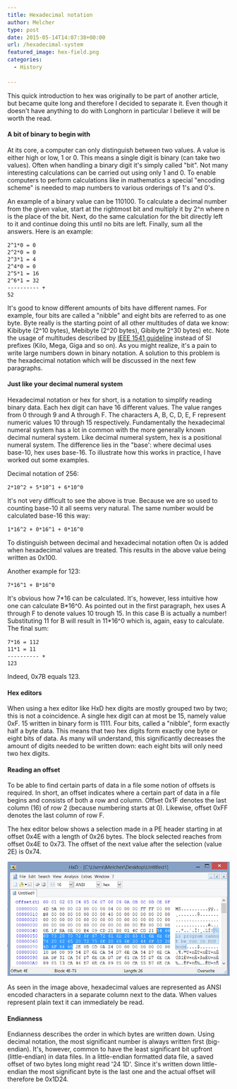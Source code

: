 ```yaml
---
title: Hexadecimal notation
author: Melcher
type: post
date: 2015-05-14T14:07:38+00:00
url: /hexadecimal-system
featured_image: hex-field.png
categories:
  - History

---
```

This quick introduction to hex was originally to be part of another article, but became quite long and therefore I decided to separate it. Even though it doesn't have anything to do with Longhorn in particular I believe it will be worth the read.

####  A bit of binary to begin with

At its core, a computer can only distinguish between two values. A value is either high or low, 1 or 0. This means a single digit is binary (can take two values). Often when handling a binary digit it's simply called "bit". Not many interesting calculations can be carried out using only 1 and 0. To enable computers to perform calculations like in mathematics a special "encoding scheme" is needed to map numbers to various orderings of 1's and 0's.

An example of a binary value can be 110100. To calculate a decimal number from the given value, start at the rightmost bit and multiply it by 2^n where n is the place of the bit. Next, do the same calculation for the bit directly left to it and continue doing this until no bits are left. Finally, sum all the answers. Here is an example:

```
2^1*0 = 0
2^2*0 = 0
2^3*1 = 4
2^4*0 = 0
2^5*1 = 16
2^6*1 = 32
---------- +
52
```

It's good to know different amounts of bits have different names. For example, four bits are called a "nibble" and eight bits are referred to as one byte. Byte really is the starting point of all other multitudes of data we know: Kibibyte (2^10 bytes), Mebibyte (2^20 bytes), Gibibyte 2^30 bytes) etc. Note the usage of multitudes described by [IEEE 1541 guideline](https://en.wikipedia.org/wiki/IEEE_1541-2002) instead of SI prefixes (Kilo, Mega, Giga and so on). As you might realize, it's a pain to write large numbers down in binary notation. A solution to this problem is the hexadecimal notation which will be discussed in the next few paragraphs.

#### Just like your decimal numeral system

Hexadecimal notation or hex for short, is a notation to simplify reading binary data. Each hex digit can have 16 different values. The value ranges from 0 through 9 and A through F. The characters A, B, C, D, E, F represent numeric values 10 through 15 respectively. Fundamentally the hexadecimal numeral system has a lot in common with the more generally known decimal numeral system. Like decimal numeral system, hex is a positional numeral system. The difference lies in the "base': where decimal uses base-10, hex uses base-16. To illustrate how this works in practice, I have worked out some examples.

Decimal notation of 256:
```
2*10^2 + 5*10^1 + 6*10^0
```

It's not very difficult to see the above is true. Because we are so used to counting base-10 it all seems very natural. The same number would be calculated base-16 this way:
```
1*16^2 + 0*16^1 + 0*16^0
```

To distinguish between decimal and hexadecimal notation often 0x is added when hexadecimal values are treated. This results in the above value being written as 0x100.

Another example for 123:
```
7*16^1 + B*16^0
```

It's obvious how 7\*16 can be calculated. It's, however, less intuitive how one can calculate B\*16^0. As pointed out in the first paragraph, hex uses A through F to denote values 10 trough 15. In this case B is actually a number! Substituting 11 for B will result in 11\*16^0 which is, again, easy to calculate. The final sum:

```
7*16 = 112
11*1 = 11
---------- +
123
```

Indeed, 0x7B equals 123.

#### Hex editors

When using a hex editor like HxD hex digits are mostly grouped two by two; this is not a coincidence. A single hex digit can at most be 15, namely value 0xF. 15 written in binary form is 1111. Four bits, called a "nibble", form exactly half a byte data. This means that two hex digits form exactly one byte or eight bits of data. As many will understand, this significantly decreases the amount of digits needed to be written down: each eight bits will only need two hex digits.

####  Reading an offset

To be able to find certain parts of data in a file some notion of offsets is required. In short, an offset indicates where a certain part of data in a file begins and consists of both a row and column. Offset 0x1F denotes the last column (16) of row 2 (because numbering starts at 0). Likewise, offset 0xFF denotes the last column of row F.

The hex editor below shows a selection made in a PE header starting in at offset 0x4E with a length of 0x26 bytes. The block selected reaches from offset 0x4E to 0x73. The offset of the next value after the selection (value 2E) is 0x74.

![](HexEditor.png)

As seen in the image above, hexadecimal values are represented as ANSI encoded characters in a separate column next to the data. When values represent plain text it can immediately be read.

#### Endianness

Endianness describes the order in which bytes are written down. Using decimal notation, the most significant number is always written first (big-endian). It's, however, common to have the least significant bit upfront (little-endian) in data files. In a little-endian formatted data file, a saved offset of two bytes long might read '24 1D'. Since it's written down little-endian the most significant byte is the last one and the actual offset will therefore be 0x1D24.